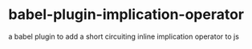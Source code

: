 # babel-plugin-implication-operator
a babel plugin to add a short circuiting inline implication operator to js
